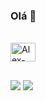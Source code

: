 ### Olá 👋

 <div style="display: inline_block"><br>
  <img align="center" alt="Alex-PBI" height="30" width="40" src="https://icons8.com.br/icon/3sGOUDo9nJ4k/power-bi-2021">
 <div>
  
 ##
 <div>
  <a href = "mailto:laudiano@gmail.com"><img src="https://img.shields.io/badge/-Gmail-%23333?style=for-the-badge&logo=gmail&logoColor=white" target="_blank"></a>
  <a href="https://www.linkedin.com/in/laudiano/" target="_blank"><img src="https://img.shields.io/badge/-LinkedIn-%230077B5?style=for-the-badge&logo=linkedin&logoColor=white" target="_blank"></a> 
 </div>
